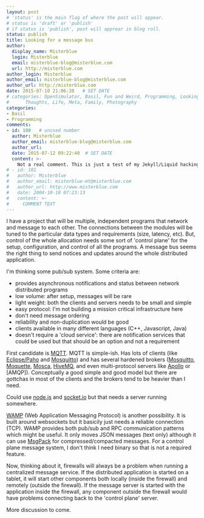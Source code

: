 ```yaml
---
layout: post
# 'status' is the main flag of where the post will appear.
# status is 'draft' or 'publish'
# if status is 'publish', post will apprear in blog roll.
status: publish
title: Looking for a message bus
author:
  display_name: Misterblue
  login: Misterblue
  email: misterblue-blog@misterblue.com
  url: http://misterblue.com
author_login: Misterblue
author_email: misterblue-blog@misterblue.com
author_url: http://misterblue.com
date: 2015-07-10 21:06:20   # SET DATE
# categories: OpenSimulator, Basil, Fun and Weird, Programming, LookingGlass, Travel
#      Thoughts, Life, Meta, Family, Photography
categories:
- Basil
- Programming
comments:
- id: 100   # unused number
  author: Misterblue
  author_email: misterblue-blog@misterblue.com
  author_url:
  date: 2015-07-12 09:22:40  # SET DATE
  content: >-
    Not a real comment. This is just a test of my Jekyll/Liquid hacking to make comments work.
# - id: 101
#   author: Misterblue
#   author_email: misterblue-mt@misterblue.com
#   author_url: http://www.misterblue.com
#   date: 2004-10-10 07:23:13
#   content: >-
#     COMMENT TEXT
---
```

I have a project that will be multiple, independent programs that
network and message to each other. The connections between the modules
will be tuned to the particular data types and requirements (size, latency, etc).
But, control of the whole allocation needs some sort of 'control plane'
for the setup, configuration, and control of all the programs.
A message bus seems the right thing to send notices and updates
around the whole distributed application.

I'm thinking some pub/sub system. Some criteria are:

* provides asynchronous notifications and status between network distributed programs
* low volume: after setup, messages will be rare
* light weight: both the clients and servers needs to be small and simple
* easy protocol: I'm not building a mission critical infrastructure here
* don't need message ordering
* reliability and non-duplication would be good
* clients available in many different languages (C++, Javascript, Java)
* doesn't require a 'cloud service': there are notification services that could be used but that should be an option and not a requirement

First candidate is [MQTT].
MQTT is simple-ish. Has lots of clients (like [Eclipse/Paho] and [Mosquitto])
and has several hardened brokers ([Mosquitto], [Moquette], [Mosca], [HiveMQ], and even
multi-protocol servers like [Apollo] or [AMQP]).
Conceptually a good simple and good model but there are gottchas in most of the
clients and the brokers tend to be heavier than I need.

Could use [node.js] and [socket.io] but that needs a server running somewhere.

[WAMP] (Web Application Messaging Protocol) is another possibility.
It is built around websockets but it basicily just needs a reliable connection (TCP).
WAMP provides both pub/sub and RPC communication patterns which might be useful.
It only moves JSON messages (text only) although it can use [MsgPack] for
compressed/compacted messages.
For a control plane message system, I don't think I need binary so that is
not a required feature.

Now, thinking about it, firewalls will always be a problem when running a centralized
message service. If the distributed application is started on a tablet, it will start
other components both locally (inside the firewall) and remotely (outside the firewall).
If the message server is started with the application inside the firewall, any component
outside the firewall would have problems connecting back to the 'control plane' server.

More discussion to come.

[MQTT]: http://mqtt.org
[Eclipse/Paho]: http://www.eclipse.org/paho/
[Mosquitto]: http://mosquitto.org/
[Moquette]: http://andsel.github.io/moquette/
[HiveMQ]: http://www.hivemq.com/
[AQMP]: https://www.amqp.org/
[Apollo]: http://activemq.apache.org/apollo/
[Mosca]: http://www.mosca.io/
[node.js]: https://nodejs.org/
[socket.io]: http://socket.io/
[WAMP]: http://wamp.ws/
[MsgPack]: http://msgpack.org/



